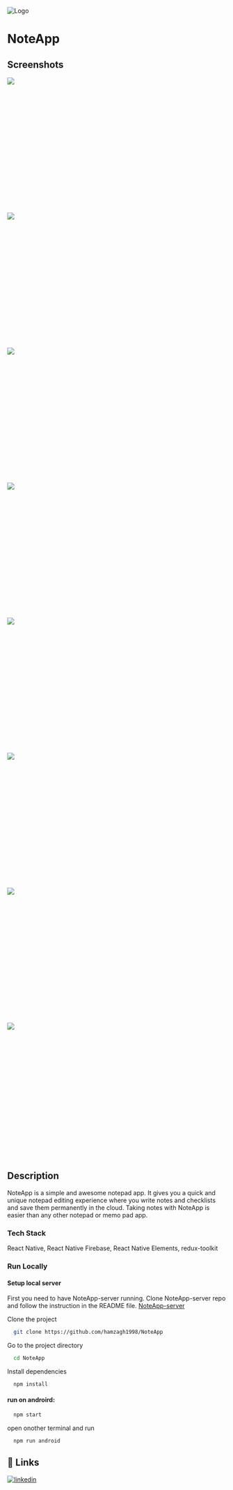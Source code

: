 
![Logo](https://cdn-icons-png.flaticon.com/512/4215/4215246.png)
# NoteApp

## Screenshots
<div style="display: flex; flex-wrap: wrap">
  <div style="width: 310px ; height: 310px">
    <img src="https://m-note-app.herokuapp.com/screenshots/s1.png" />
  </div>
  <div style="width:310px ; height:310px">
    <img src="https://m-note-app.herokuapp.com/screenshots/s2.png" />
  </div>
  <div style="width:310px ; height:310px">
    <img src="https://m-note-app.herokuapp.com/screenshots/s3.png" />
  </div>
  <div style="width:310px ; height:310px">
    <img src="https://m-note-app.herokuapp.com/screenshots/s4.png" />
  </div>
  <div style="width:310px ; height:310px">
    <img src="https://m-note-app.herokuapp.com/screenshots/s5.png" />
  </div>
  <div style="width:310px ; height:310px">
    <img src="https://m-note-app.herokuapp.com/screenshots/s6.png" />
  </div>
  <div style="width:310px ; height:310px">
    <img src="https://m-note-app.herokuapp.com/screenshots/s7.png" />
  </div>
  <div style="width:310px ; height:310px">
    <img src="https://m-note-app.herokuapp.com/screenshots/s8.png" />
  </div>
</div>

## Description
NoteApp is a simple and awesome notepad app. 
It gives you a quick and unique notepad editing experience 
where you write notes and checklists and save them permanently in the cloud. 
Taking notes with NoteApp is easier than any other notepad or memo pad app.
### Tech Stack

React Native, React Native Firebase, React Native Elements, redux-toolkit


### Run Locally
#### Setup local server
First you need to have NoteApp-server running.
Clone NoteApp-server repo and follow the instruction in the README file.
<a href="https://github.com/hamzagh1998/NoteApp-server">NoteApp-server</a>

Clone the project

```bash
  git clone https://github.com/hamzagh1998/NoteApp
```

Go to the project directory

```bash
  cd NoteApp
```

Install dependencies

```bash
  npm install
```

#### run on androird:

```bash
  npm start
```
open onother terminal and run 
```bash
  npm run android
```




## 🔗 Links
[![linkedin](https://img.shields.io/badge/linkedin-0A66C2?style=for-the-badge&logo=linkedin&logoColor=white)](https://www.linkedin.com/in/hamza-ghenimi-246abb1a0/)


